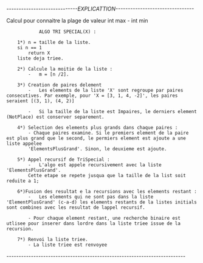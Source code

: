 




*-----------------------------EXPLICATTION--------------------------------*

Calcul pour connaitre la plage de valeur int max - int min

                ALGO TRI SPECIAL(X) :

        1*) n = taille de la liste.
        si n == 1
            return X 
        liste deja triee.

        2*) Calcule la moitie de la liste :        
            -   m = [n /2].

        3*) Creation de paires delement 
            -   Les elements de la liste 'X' sont regroupe par paires consecutives. Par exemple, pour 'X = [3, 1, 4, -2]', les paires seraient [(3, 1), (4, 2)]

            -   Si la taille de la liste est Impaires, le derniers element (NotPlace) est conserver separement.

        4*) Selection des elements plus grands dans chaque paires :
            - Chaque paires examine. Si le premiers element de la paire est plus grand que le second, le permiers element est ajoute a une liste appelee 
            'ElementsPlusGrand'. Sinon, le deuxieme est ajoute.

        5*) Appel recursif de TriSpecial :
            -   L'algo est appele recursivement avec la liste 'ElementsPlusGrand'.
            Cette etape se repete jusqua que la taille de la list soit reduite a 1;
        
        6*)Fusion des resultat e la recursions avec les elements restant :
            -   Les elements qui ne sont pas dans la liste 'ElementPlusGrand' (c-a-d) les elements restants de la listes initials sont combines avec les resultat de lappel recursif.

            - Pour chaque element restant, une recherche binaire est utlisee pour inserer dans lordre dans la liste triee issue de la recursion.

        7*) Renvoi la liste triee.
            - La liste triee est renvoyee







*-------------------------------------------------------------------------*
